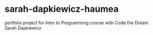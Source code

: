 # sarah-dapkiewicz-haumea
portfolio project for Intro to Programming course with Code the Dream
Sarah Dapkiewicz 